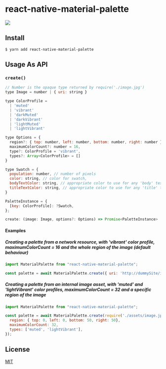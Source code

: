 # react-native-material-palette

> 

<a title="Join on Slack" href="https://slack.callstack.io"><img src="https://slack.callstack.io/badge.svg" /></a>

## Install

```
$ yarn add react-native-material-palette
```

## Usage As API

### `create()`

```js
// Number is the opaque type returned by require('./image.jpg')
type Image = number | { uri: string }

type ColorProfile =
  | 'muted'
  | 'vibrant'
  | 'darkMuted'
  | 'darkVibrant'
  | 'lightMuted'
  | 'lightVibrant'

type Options = {
  region?: { top: number, left: number, bottom: number, right: number },
  maximumColorCount?: number = 16,
  type?: ColorProfile = 'vibrant',
  types?: Array<ColorProfile> = []
}

type Swatch = {
  population: number, // number of pixels
  color: string, // color for swatch,
  bodyTextColor: string, // appropriate color to use for any 'body' text
  titleTextColor: string, // appropriate color to use for any 'title' text
}

PaletteInstance = {
  [key: ColorProfile]: ?Swatch,
};

create: (image: Image, options?: Options) => Promise<PaletteInstance>
```

#### Examples

##### Creating a palette from a network resource, with 'vibrant' color profile, maximumColorCount = 16 and the whole region of the image (default behaviour) 
```js
import MaterialPalette from "react-native-material-palette";

const palette = await MaterialPalette.create({ uri: 'http://dummySite/images/yummy.jpg' });
```

##### Creating a palette from an internal image asset, with 'muted' and 'lightVibrant' color profiles, maximumColorCount = 32 and a specific region of the image
```js
import MaterialPalette from "react-native-material-palette";

const palette = await MaterialPalette.create(require('./assets/image.jpg'), {
  region: { top: 0, left: 0, bottom: 50, right: 50},
  maximumColorCount: 32,
  types: ['muted', 'lightVibrant'],
});
```

## License

[MIT](./LICENSE)
